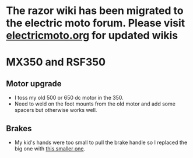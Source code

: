 # The razor wiki has been migrated to the electric moto forum.  Please visit [electricmoto.org](https://forum.electricmoto.org/t/mx500-mx650-and-rsf650-wiki) for updated wikis

# MX350 and RSF350

## Motor upgrade

* I toss my old 500 or 650 dc motor in the 350.
* Need to weld on the foot mounts from the old motor and add some spacers but otherwise works well.

## Brakes

* My kid's hands were too small to pull the brake handle so I replaced the big one with [this smaller one](https://www.amazon.com/gp/product/B06XXHL4ZS/ref=ppx_yo_dt_b_search_asin_title?ie=UTF8&psc=1).
